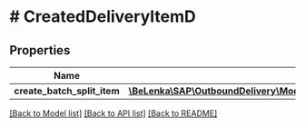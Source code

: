 # # CreatedDeliveryItemD

## Properties

Name | Type | Description | Notes
------------ | ------------- | ------------- | -------------
**create_batch_split_item** | [**\BeLenka\SAP\OutboundDelivery\Model\APIOUTBOUNDDELIVERYSRVCreatedDeliveryItem**](APIOUTBOUNDDELIVERYSRVCreatedDeliveryItem.md) |  | [optional]

[[Back to Model list]](../../README.md#models) [[Back to API list]](../../README.md#endpoints) [[Back to README]](../../README.md)
